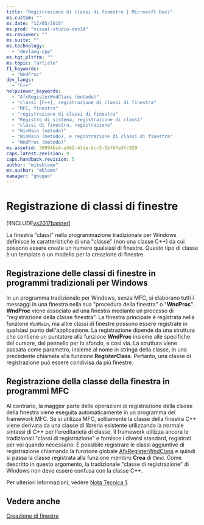 ```yaml
---
title: "Registrazione di classi di finestre | Microsoft Docs"
ms.custom: ""
ms.date: "12/05/2016"
ms.prod: "visual-studio-dev14"
ms.reviewer: ""
ms.suite: ""
ms.technology: 
  - "devlang-cpp"
ms.tgt_pltfrm: ""
ms.topic: "article"
f1_keywords: 
  - "WndProc"
dev_langs: 
  - "C++"
helpviewer_keywords: 
  - "AfxRegisterWndClass (metodo)"
  - "classi [C++], registrazione di classi di finestra"
  - "MFC, finestre"
  - "registrazione di classi di finestra"
  - "Registro di sistema, registrazione di classi"
  - "classi di finestra, registrazione"
  - "WinMain (metodo)"
  - "WinMain (metodo), e registrazione di classi di finestra"
  - "WndProc (metodo)"
ms.assetid: 30994bc4-a362-43da-bcc5-1bf67a3fc929
caps.latest.revision: 9
caps.handback.revision: 5
author: "mikeblome"
ms.author: "mblome"
manager: "ghogen"
---
```

# Registrazione di classi di finestre
[!INCLUDE[vs2017banner](../assembler/inline/includes/vs2017banner.md)]

La finestra "classi" nella programmazione tradizionale per Windows definisce le caratteristiche di una "classe" \(non una classe C\+\+\) da cui possono essere create un numero qualsiasi di finestre.  Questo tipo di classe è un template o un modello per la creazione di finestre.  
  
## Registrazione delle classi di finestre in programmi tradizionali per Windows  
 In un programma tradizionale per Windows, senza MFC, si elaborano tutti i messaggi in una finestra nella sua "procedura della finestra" o "**WndProc**". **WndProc** viene associato ad una finestra mediante un processo di "registrazione della classe finestra".  La finestra principale è registrata nella funzione `WinMain`, ma altre classi di finestre possono essere registrate in qualsiasi punto dell'applicazione.  La registrazione dipende da una struttura che contiene un puntatore alla funzione **WndProc** insieme alle specifiche del cursore, del pennello per lo sfondo, e così via.  La struttura viene passata come parametro, insieme al nome in stringa della classe, in una precedente chiamata alla funzione **RegisterClass**.  Pertanto, una classe di registrazione può essere condivisa da più finestre.  
  
## Registrazione della classe della finestra in programmi MFC  
 Al contrario, la maggior parte delle operazioni di registrazione della classe della finestra viene eseguita automaticamente in un programma del framework MFC.  Se si utilizza MFC, solitamente la classe della finestra C\+\+ viene derivata da una classe di libreria esistente utilizzando la normale sintassi di C\+\+ per l'ereditarietà di classe.  Il framework utilizza ancora le tradizionali "classi di registrazione" e fornisce i diversi standard, registrati per voi quando necessario.  È possibile registrare le classi aggiuntive di registrazione chiamando la funzione globale [AfxRegisterWndClass](../Topic/AfxRegisterWndClass.md) e quindi si passa la classe registrata alla funzione membro **Crea** di `CWnd`.  Come descritto in questo argomento, la tradizionale "classe di registrazione" di Windows non deve essere confusa con la classe C\+\+.  
  
 Per ulteriori informazioni, vedere [Nota Tecnica 1](../mfc/tn001-window-class-registration.md).  
  
## Vedere anche  
 [Creazione di finestre](../mfc/creating-windows.md)